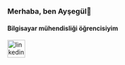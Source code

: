### Merhaba, ben Ayşegül👋 
#### Bilgisayar mühendisliği öğrencisiyim


[<img src='https://cdn.jsdelivr.net/npm/simple-icons@3.0.1/icons/linkedin.svg' alt='linkedin' height='40'>](https://www.linkedin.com/in/aysegultoptas00/)  

